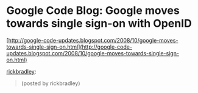 <!--
id: 57070454
link: http://tumblr.atmos.org/post/57070454/google-code-blog-google-moves-towards-single-sign-on
slug: google-code-blog-google-moves-towards-single-sign-on
date: Thu Oct 30 2008 02:12:38 GMT-0700 (PDT)
publish: 2008-10-030
tags: 
title: Google Code Blog: Google moves towards single sign-on with OpenID
-->


Google Code Blog: Google moves towards single sign-on with OpenID
=================================================================

[http://google-code-updates.blogspot.com/2008/10/google-moves-towards-single-sign-on.html](http://google-code-updates.blogspot.com/2008/10/google-moves-towards-single-sign-on.html)

[rickbradley](http://ni.hili.st/post/56967387/google-code-blog-google-moves-towards-single-sign-on):

> (posted by rickbradley)

